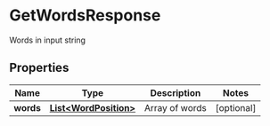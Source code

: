 

# GetWordsResponse

Words in input string

## Properties

| Name | Type | Description | Notes |
|------------ | ------------- | ------------- | -------------|
|**words** | [**List&lt;WordPosition&gt;**](WordPosition.md) | Array of words |  [optional] |



